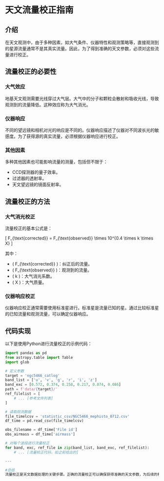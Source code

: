 # 天文流量校正指南

## 介绍

在天文观测中，由于多种因素，如大气条件、仪器特性和观测策略等，直接观测到的星源流量通常不是其真实流量。因此，为了得到准确的天文参数，必须对这些流量进行校正。

## 流量校正的必要性

### 大气效应

地基天文观测需要光线穿过大气层。大气中的分子和颗粒会散射和吸收光线，导致观测到的流量降低。这种效应称为大气消光。

### 仪器响应

不同的望远镜和相机对光的响应是不同的。仪器响应描述了仪器对不同波长光的敏感度。为了获得源的真实流量，必须根据仪器响应进行校正。

### 其他因素

多种其他因素也可能影响流量的测量，包括但不限于：

- CCD探测器的量子效率。
- 过滤器的透射率。
- 天文望远镜的镜面反射率。

## 流量校正的方法

### 大气消光校正

流量校正的基本公式是：

\[
F_{\text{corrected}} = F_{\text{observed}} \times 10^{0.4 \times k \times X}
\]

其中：

- \( F_{\text{corrected}} \)：纠正后的流量。
- \( F_{\text{observed}} \)：观测到的流量。
- \( k \)：大气消光系数。
- \( X \)：大气质量。

### 仪器响应校正

仪器响应校正通常需要使用标准星进行。标准星是流量已知的星。通过比较标准星的已知流量和观测流量，可以确定仪器响应。

## 代码实现

以下是使用Python进行流量校正的示例代码：

```python
import pandas as pd
from astropy.table import Table
import glob

# 定义参数
target = 'ngc5466_catlog'
band_list = ['u', 'v', 'g', 'r', 'i', 'z']
band_exc = [0.572, 0.374, 0.258, 0.217, 0.074, 0.086]
path = f'data/{target}/'
ref_filelist = [
    # ... [参考文件列表]
]

# 读取观测数据
file_timelcsv = 'statistic_csv/NGC5466_mephisto_0712.csv'
df_time = pd.read_csv(file_timelcsv)

obs_filename = df_time['File id']
obs_airmass = df_time['airmass']

# 对每个波段进行流量校正
for band, exc, ref_file in zip(band_list, band_exc, ref_filelist):
    # ... [流量校正代码，如之前给出的]

---

#总结
流量校正是天文数据处理的关键步骤。正确的流量校正可以确保获得准确的天文参数，为后续的科学研究打下坚实的基础。